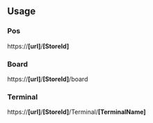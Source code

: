 ## Usage
### Pos
https://**[url]**/**[StoreId]**

### Board
https://**[url]**/**[StoreId]**/board

### Terminal
https://**[url]**/**[StoreId]**/Terminal/**[TerminalName]**